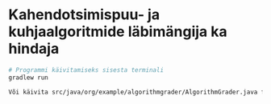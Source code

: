 # Kahendotsimispuu- ja kuhjaalgoritmide läbimängija ka hindaja


```bash
# Programmi käivitamiseks sisesta terminali
gradlew run

Või käivita src/java/org/example/algorithmgrader/AlgorithmGrader.java fail
